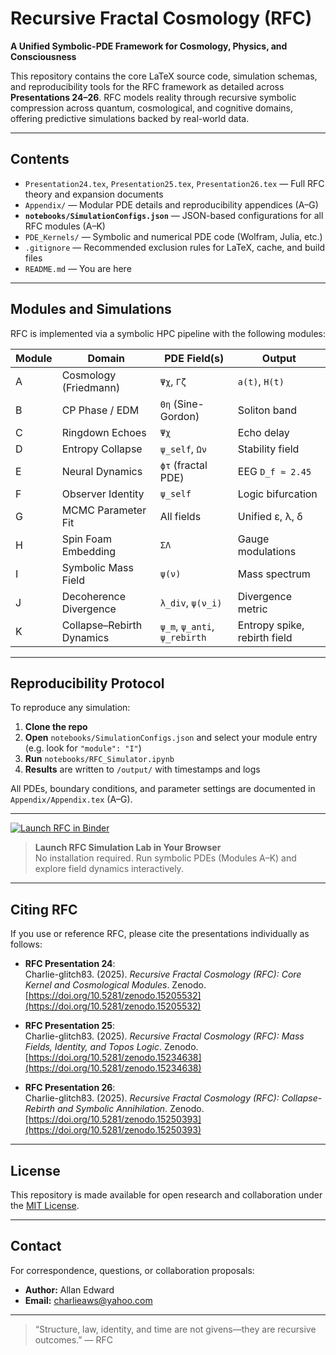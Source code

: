 # Recursive Fractal Cosmology (RFC)

**A Unified Symbolic-PDE Framework for Cosmology, Physics, and Consciousness**

This repository contains the core LaTeX source code, simulation schemas, and reproducibility tools for the RFC framework as detailed across **Presentations 24–26**. RFC models reality through recursive symbolic compression across quantum, cosmological, and cognitive domains, offering predictive simulations backed by real-world data.

---

## Contents

- `Presentation24.tex`, `Presentation25.tex`, `Presentation26.tex` — Full RFC theory and expansion documents  
- `Appendix/` — Modular PDE details and reproducibility appendices (A–G)  
- **`notebooks/SimulationConfigs.json`** — JSON-based configurations for all RFC modules (A–K)  
- `PDE_Kernels/` — Symbolic and numerical PDE code (Wolfram, Julia, etc.)  
- `.gitignore` — Recommended exclusion rules for LaTeX, cache, and build files  
- `README.md` — You are here  

---

## Modules and Simulations

RFC is implemented via a symbolic HPC pipeline with the following modules:

| Module | Domain                          | PDE Field(s)               | Output                           |
|--------|---------------------------------|-----------------------------|----------------------------------|
| A      | Cosmology (Friedmann)           | `Ψχ`, `Γζ`                  | `a(t)`, `H(t)`                   |
| B      | CP Phase / EDM                  | `Θη` (Sine-Gordon)          | Soliton band                     |
| C      | Ringdown Echoes                 | `Ψχ`                        | Echo delay                       |
| D      | Entropy Collapse                | `ψ_self`, `Ων`              | Stability field                  |
| E      | Neural Dynamics                 | `ϕτ` (fractal PDE)          | EEG `D_f ≈ 2.45`                 |
| F      | Observer Identity               | `ψ_self`                    | Logic bifurcation                |
| G      | MCMC Parameter Fit              | All fields                  | Unified ε, λ, δ                  |
| H      | Spin Foam Embedding             | `ΣΛ`                        | Gauge modulations                |
| I      | Symbolic Mass Field             | `ψ(ν)`                      | Mass spectrum                    |
| J      | Decoherence Divergence          | `λ_div`, `ψ(ν_i)`           | Divergence metric                |
| K      | Collapse–Rebirth Dynamics       | `ψ_m`, `ψ_anti`, `ψ_rebirth`| Entropy spike, rebirth field     |

---

## Reproducibility Protocol

To reproduce any simulation:

1. **Clone the repo**  
2. **Open** `notebooks/SimulationConfigs.json` and select your module entry (e.g. look for `"module": "I"`)  
3. **Run** `notebooks/RFC_Simulator.ipynb`  
4. **Results** are written to `/output/` with timestamps and logs  

All PDEs, boundary conditions, and parameter settings are documented in `Appendix/Appendix.tex` (A–G).

---

[![Launch RFC in Binder](https://mybinder.org/badge_logo.svg)](https://mybinder.org/v2/gh/Charlie-glitch83/RFC/HEAD?filepath=notebooks%2FRFC_Simulator.ipynb)

> **Launch RFC Simulation Lab in Your Browser**  
> No installation required. Run symbolic PDEs (Modules A–K) and explore field dynamics interactively.

---

## Citing RFC

If you use or reference RFC, please cite the presentations individually as follows:

- **RFC Presentation 24**:  
  Charlie-glitch83. (2025). *Recursive Fractal Cosmology (RFC): Core Kernel and Cosmological Modules*. Zenodo.  
  [https://doi.org/10.5281/zenodo.15205532](https://doi.org/10.5281/zenodo.15205532)

- **RFC Presentation 25**:  
  Charlie-glitch83. (2025). *Recursive Fractal Cosmology (RFC): Mass Fields, Identity, and Topos Logic*. Zenodo.  
  [https://doi.org/10.5281/zenodo.15234638](https://doi.org/10.5281/zenodo.15234638)

- **RFC Presentation 26**:  
  Charlie-glitch83. (2025). *Recursive Fractal Cosmology (RFC): Collapse-Rebirth and Symbolic Annihilation*. Zenodo.  
  [https://doi.org/10.5281/zenodo.15250393](https://doi.org/10.5281/zenodo.15250393)

---

## License

This repository is made available for open research and collaboration under the [MIT License](LICENSE).

---

## Contact

For correspondence, questions, or collaboration proposals:

- **Author:** Allan Edward  
- **Email:** charlieaws@yahoo.com

---

> “Structure, law, identity, and time are not givens—they are recursive outcomes.” — RFC
